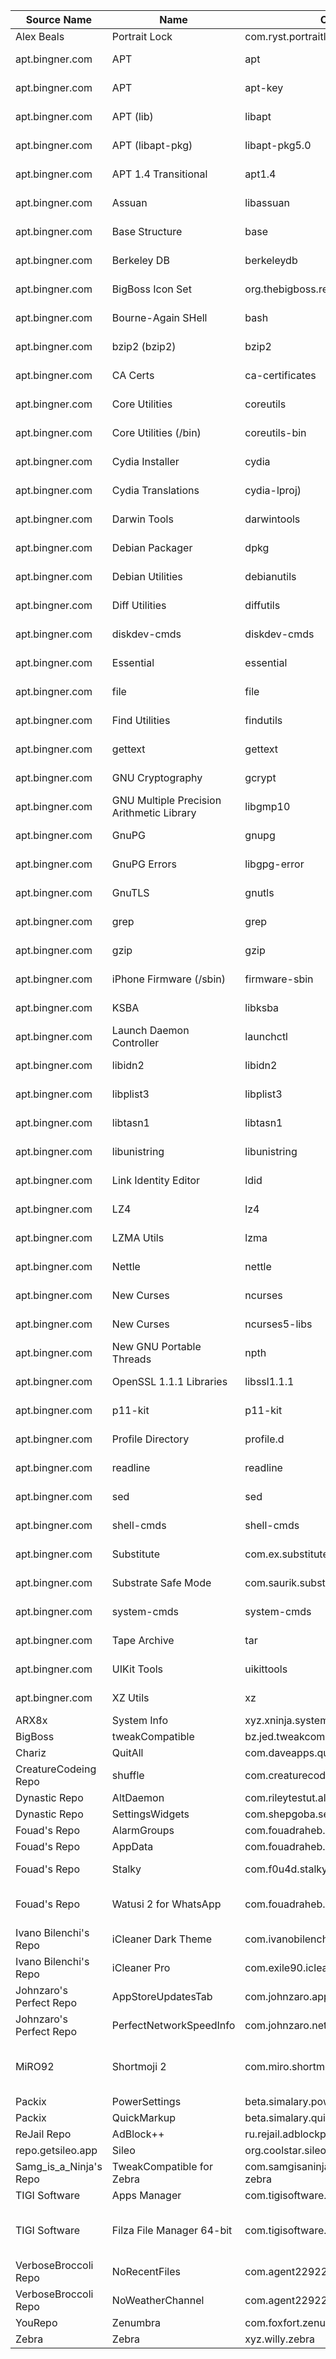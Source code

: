 | Source Name | Name | Code | Dependencies | Notes |
|-|-|-|-|-|
| Alex Beals | Portrait Lock | com.ryst.portraitlock |  |  |
| apt.bingner.com | APT | apt |  | Default Tweak |
| apt.bingner.com | APT | apt-key |  | Default Tweak |
| apt.bingner.com | APT (lib) | libapt |  | Default Tweak |
| apt.bingner.com | APT (libapt-pkg) | libapt-pkg5.0 |  | Default Tweak |
| apt.bingner.com | APT 1.4 Transitional | apt1.4 |  | Default Tweak |
| apt.bingner.com | Assuan | libassuan |  | Default Tweak |
| apt.bingner.com | Base Structure | base |  | Default Tweak |
| apt.bingner.com | Berkeley DB | berkeleydb |  | Default Tweak |
| apt.bingner.com | BigBoss Icon Set | org.thebigboss.repo.icons |  | Default Tweak |
| apt.bingner.com | Bourne-Again SHell | bash |  | Default Tweak |
| apt.bingner.com | bzip2 (bzip2) | bzip2 |  | Default Tweak |
| apt.bingner.com | CA Certs | ca-certificates |  | Default Tweak |
| apt.bingner.com | Core Utilities | coreutils |  | Default Tweak |
| apt.bingner.com | Core Utilities (/bin) | coreutils-bin |  | Default Tweak |
| apt.bingner.com | Cydia Installer | cydia |  | Default Tweak |
| apt.bingner.com | Cydia Translations | cydia-lproj) |  | Default Tweak |
| apt.bingner.com | Darwin Tools | darwintools |  | Default Tweak |
| apt.bingner.com | Debian Packager | dpkg |  | Default Tweak |
| apt.bingner.com | Debian Utilities | debianutils |  | Default Tweak |
| apt.bingner.com | Diff Utilities | diffutils |  | Default Tweak |
| apt.bingner.com | diskdev-cmds | diskdev-cmds |  | Default Tweak |
| apt.bingner.com | Essential | essential |  | Default Tweak |
| apt.bingner.com | file | file |  | Default Tweak |
| apt.bingner.com | Find Utilities | findutils |  | Default Tweak |
| apt.bingner.com | gettext | gettext |  | Default Tweak |
| apt.bingner.com | GNU Cryptography | gcrypt |  | Default Tweak |
| apt.bingner.com | GNU Multiple Precision Arithmetic Library | libgmp10 |  | Default Tweak |
| apt.bingner.com | GnuPG | gnupg |  | Default Tweak |
| apt.bingner.com | GnuPG Errors | libgpg-error |  | Default Tweak |
| apt.bingner.com | GnuTLS | gnutls |  | Default Tweak |
| apt.bingner.com | grep | grep |  | Default Tweak |
| apt.bingner.com | gzip | gzip |  | Default Tweak |
| apt.bingner.com | iPhone Firmware (/sbin) | firmware-sbin |  | Default Tweak |
| apt.bingner.com | KSBA | libksba |  | Default Tweak |
| apt.bingner.com | Launch Daemon Controller | launchctl |  | Default Tweak |
| apt.bingner.com | libidn2 | libidn2 |  | Default Tweak |
| apt.bingner.com | libplist3 | libplist3 |  | Default Tweak |
| apt.bingner.com | libtasn1 | libtasn1 |  | Default Tweak |
| apt.bingner.com | libunistring | libunistring |  | Default Tweak |
| apt.bingner.com | Link Identity Editor | ldid |  | Default Tweak |
| apt.bingner.com | LZ4 | lz4 |  | Default Tweak |
| apt.bingner.com | LZMA Utils | lzma |  | Default Tweak |
| apt.bingner.com | Nettle | nettle |  | Default Tweak |
| apt.bingner.com | New Curses | ncurses |  | Default Tweak |
| apt.bingner.com | New Curses | ncurses5-libs |  | Default Tweak |
| apt.bingner.com | New GNU Portable Threads | npth |  | Default Tweak |
| apt.bingner.com | OpenSSL 1.1.1 Libraries | libssl1.1.1 |  | Default Tweak |
| apt.bingner.com | p11-kit | p11-kit |  | Default Tweak |
| apt.bingner.com | Profile Directory | profile.d |  | Default Tweak |
| apt.bingner.com | readline | readline |  | Default Tweak |
| apt.bingner.com | sed | sed |  | Default Tweak |
| apt.bingner.com | shell-cmds | shell-cmds |  | Default Tweak |
| apt.bingner.com | Substitute | com.ex.substitute |  | Default Tweak |
| apt.bingner.com | Substrate Safe Mode | com.saurik.substrate.safemode |  | Default Tweak |
| apt.bingner.com | system-cmds | system-cmds |  | Default Tweak |
| apt.bingner.com | Tape Archive | tar |  | Default Tweak |
| apt.bingner.com | UIKit Tools | uikittools |  | Default Tweak |
| apt.bingner.com | XZ Utils | xz |  | Default Tweak |
| ARX8x | System Info | xyz.xninja.systeminfo |  |  |
| BigBoss | tweakCompatible | bz.jed.tweakcompatible |  |  |
| Chariz | QuitAll | com.daveapps.quitall |  |  |
| CreatureCodeing Repo | shuffle | com.creaturecoding.shuffle | PreferenceLoader<br>com.creaturecoding.libcspreferences |  |
| Dynastic Repo | AltDaemon | com.rileytestut.altdaemon |  |  |
| Dynastic Repo | SettingsWidgets | com.shepgoba.settingswidgets |  |  |
| Fouad's Repo | AlarmGroups | com.fouadraheb.alarmgroups |  |  |
| Fouad's Repo | AppData | com.fouadraheb.appdata |  |  |
| Fouad's Repo | Stalky | com.f0u4d.stalky | com.f0u4d.watusitools<br>com.rpetrich.rocketbootstrap |  |
| Fouad's Repo | Watusi 2 for WhatsApp | com.fouadraheb.watusi | com.f0u4d.watusitools<br>com.rpetrich.rocketbootstrap<br>applist |  |
| Ivano Bilenchi's Repo | iCleaner Dark Theme | com.ivanobilenchi.icleanerdarktheme | com.anemonetheming.anemone<br>pincrush |  |
| Ivano Bilenchi's Repo | iCleaner Pro | com.exile90.icleanerpro |  |  |
| Johnzaro's Perfect Repo | AppStoreUpdatesTab | com.johnzaro.appstoreupdatestab13 |  |  |
| Johnzaro's Perfect Repo | PerfectNetworkSpeedInfo | com.johnzaro.networkspeed13 | com.spark.libsparkapplist<br>com.spark.libsparkcolourpicker |  |
| MiRO92 | Shortmoji 2 | com.miro.shortmoji2 | ws.hbang.common<br>com.creaturesurvive.libcscolorpicker<br>com.miro.libmiro<br>com.miro.libmiroprefs |  |
| Packix | PowerSettings | beta.simalary.powersettings |  |  |
| Packix | QuickMarkup | beta.simalary.quickmarkup |  |  |
| ReJail Repo | AdBlock++ | ru.rejail.adblockplus |  |  |
| repo.getsileo.app | Sileo | org.coolstar.sileo |  |  |
| Samg_is_a_Ninja's Repo | TweakCompatible for Zebra | com.samgisaninja.tweakcompatible-zebra |  |  |
| TIGI Software | Apps Manager | com.tigisoftware.appdatamanager |  |  |
| TIGI Software | Filza File Manager 64-bit | com.tigisoftware.filza64bit | zip<br>unzip<br>unrar<br>p7zip |  |
| VerboseBroccoli Repo | NoRecentFiles | com.agent22922.norecentfiles |  |  |
| VerboseBroccoli Repo | NoWeatherChannel | com.agent22922.noweatherchannel |  |  |
| YouRepo | Zenumbra | com.foxfort.zenumbra |  |  |
| Zebra | Zebra | xyz.willy.zebra |  |  |

